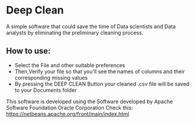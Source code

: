 # Deep Clean
A simple software that could save the time of Data scientists and Data analysts by eliminating the preliminary cleaning process.

## How to use:
- Select the File and other suitable preferences
- Then,Verify your file so that you'll see the names of columns and their corresponding missing values
- By pressing the DEEP CLEAN Button your cleaned .csv file will be saved to your Documents folder

This software is developed using the Software developed by Apache Software Foundation Oracle Corporation 
Check this: https://netbeans.apache.org/front/main/index.html

